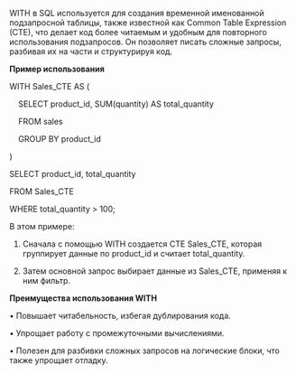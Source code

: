 WITH в SQL используется для создания временной именованной подзапросной таблицы, также известной как Common Table Expression (CTE), что делает код более читаемым и удобным для повторного использования подзапросов. Он позволяет писать сложные запросы, разбивая их на части и структурируя код.

  

**Пример использования**

  

WITH Sales_CTE AS (

    SELECT product_id, SUM(quantity) AS total_quantity

    FROM sales

    GROUP BY product_id

)

SELECT product_id, total_quantity

FROM Sales_CTE

WHERE total_quantity > 100;

  

В этом примере:

1. Сначала с помощью WITH создается CTE Sales_CTE, которая группирует данные по product_id и считает total_quantity.

2. Затем основной запрос выбирает данные из Sales_CTE, применяя к ним фильтр.

  

**Преимущества использования WITH**

  

• Повышает читабельность, избегая дублирования кода.

• Упрощает работу с промежуточными вычислениями.

• Полезен для разбивки сложных запросов на логические блоки, что также упрощает отладку.